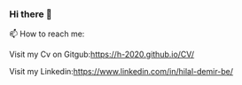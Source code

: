 ### Hi there 👋
📫 How to reach me:

  Visit my Cv on Gitgub:https://h-2020.github.io/CV/
  
  Visit my Linkedin:https://www.linkedin.com/in/hilal-demir-be/
<!--
**H-2020/H-2020** is a ✨ _special_ ✨ repository because its `README.md` (this file) appears on your GitHub profile.

Here are some ideas to get you started:

- 🔭 I’m currently working on ...
- 🌱 I’m currently learning ...
- 👯 I’m looking to collaborate on ...
- 🤔 I’m looking for help with ...
- 💬 Ask me about ...
- 📫 How to reach me: ...
- 😄 Pronouns: ...
- ⚡ Fun fact: ...
-->
